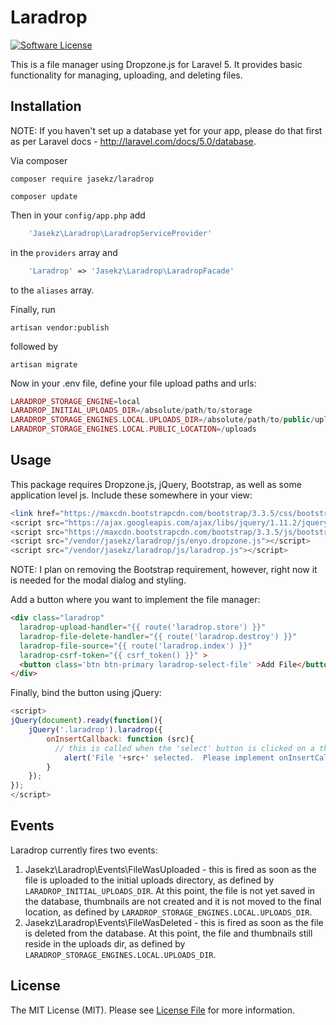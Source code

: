 # Laradrop

[![Software License][ico-license]](LICENSE.md)


This is a file manager using Dropzone.js for Laravel 5.  It provides basic functionality for managing, uploading,
and deleting files.

## Installation

NOTE: If you haven't set up a database yet for your app, please do that first as per Laravel docs -  http://laravel.com/docs/5.0/database.

Via composer
```
composer require jasekz/laradrop
```
```
composer update
```

Then in your `config/app.php` add 
```php
    'Jasekz\Laradrop\LaradropServiceProvider'
```    
in the `providers` array and
```php
    'Laradrop' => 'Jasekz\Laradrop\LaradropFacade'
```
to the `aliases` array.

Finally, run 

    artisan vendor:publish
    
followed by

    artisan migrate

Now in your .env file, define your file upload paths and urls:
```php
LARADROP_STORAGE_ENGINE=local
LARADROP_INITIAL_UPLOADS_DIR=/absolute/path/to/storage
LARADROP_STORAGE_ENGINES.LOCAL.UPLOADS_DIR=/absolute/path/to/public/uploads
LARADROP_STORAGE_ENGINES.LOCAL.PUBLIC_LOCATION=/uploads
```
## Usage
This package requires Dropzone.js, jQuery, Bootstrap, as well as some application level js.  Include these somewhere in your view:
``` php
<link href="https://maxcdn.bootstrapcdn.com/bootstrap/3.3.5/css/bootstrap.min.css" rel="stylesheet" type="text/css">
<script src="https://ajax.googleapis.com/ajax/libs/jquery/1.11.2/jquery.min.js"></script>
<script src="https://maxcdn.bootstrapcdn.com/bootstrap/3.3.5/js/bootstrap.min.js"></script>
<script src="/vendor/jasekz/laradrop/js/enyo.dropzone.js"></script>
<script src="/vendor/jasekz/laradrop/js/laradrop.js"></script>
```

NOTE:  I plan on removing the Bootstrap requirement, however, right now it is needed for the modal dialog and styling.

Add a button where you want to implement the file manager:
``` html
<div class="laradrop"
  laradrop-upload-handler="{{ route('laradrop.store') }}"
  laradrop-file-delete-handler="{{ route('laradrop.destroy') }}" 
  laradrop-file-source="{{ route('laradrop.index') }}"
  laradrop-csrf-token="{{ csrf_token() }}" >
  <button class='btn btn-primary laradrop-select-file' >Add File</button>
</div>
```

Finally, bind the button using jQuery:
```javascript
<script>
jQuery(document).ready(function(){
	jQuery('.laradrop').laradrop({
		onInsertCallback: function (src){
		  // this is called when the 'select' button is clicked on a thumbnail
			alert('File '+src+' selected.  Please implement onInsertCallback().');
		}
	});
});
</script>
```

## Events
Laradrop currently fires two events:

1. Jasekz\Laradrop\Events\FileWasUploaded - this is fired as soon as the file is uploaded to the initial uploads directory, as defined by ```LARADROP_INITIAL_UPLOADS_DIR```.  At this point, the file is not yet saved in the database, thumbnails are not created and it is not moved to the final location, as defined by ```LARADROP_STORAGE_ENGINES.LOCAL.UPLOADS_DIR```.
2. Jasekz\Laradrop\Events\FileWasDeleted - this is fired as soon as the file is deleted from the database.  At this point, the file and thumbnails still reside in the uploads dir, as defined by ```LARADROP_STORAGE_ENGINES.LOCAL.UPLOADS_DIR```.


## License

The MIT License (MIT). Please see [License File](LICENSE.md) for more information.



[ico-license]: https://img.shields.io/badge/license-MIT-brightgreen.svg?style=flat-square
